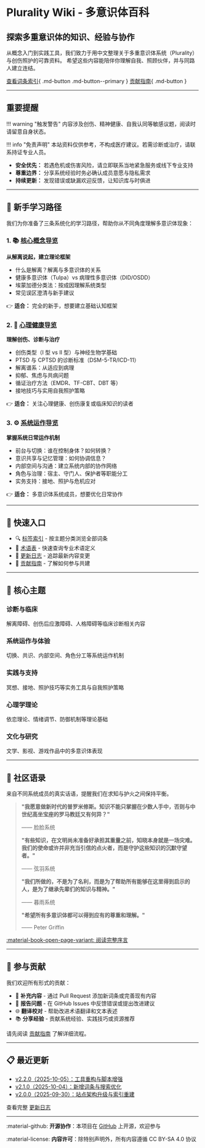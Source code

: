 # Plurality Wiki - 多意识体百科

## 探索多重意识体的知识、经验与协作

从概念入门到实践工具，我们致力于用中文整理关于多重意识体系统（Plurality）与创伤照护的可靠资料。
希望这些内容能陪伴你理解自我、照顾伙伴，并与同路人建立连结。

[查看词条索引](tags.md){ .md-button .md-button--primary }
[贡献指南](CONTRIBUTING.md){ .md-button }

---

## 重要提醒

!!! warning "触发警告"
    内容涉及创伤、精神健康、自我认同等敏感议题，阅读时请留意自身状态。

!!! info "免责声明"
    本站资料仅供参考，不构成医疗建议。若需诊断或治疗，请联系持证专业人员。

- **安全优先：** 若遇危机或伤害风险，请立即联系当地紧急服务或线下专业支持
- **尊重边界：** 分享系统经验时务必确认成员意愿与隐私需求
- **持续更新：** 发现错误或缺漏欢迎反馈，让知识库与时俱进

---

## 🧭 新手学习路径

我们为你准备了三条系统化的学习路径，帮助你从不同角度理解多意识体现象：

### 1. 📚 [核心概念导览](entries/Core-Concepts-Guide.md)

**从解离说起，建立理论框架**

- 什么是解离？解离与多意识体的关系
- 健康多意识体（Tulpa）vs 病理性多意识体（DID/OSDD）
- 埃蒙加德分类法：按成因理解系统类型
- 常见误区澄清与新手建议

👉 **适合：** 完全的新手，想要建立基础认知框架

### 2. 💚 [心理健康导览](entries/Mental-Health-Guide.md)

**理解创伤、诊断与治疗**

- 创伤类型（I 型 vs II 型）与神经生物学基础
- PTSD 与 CPTSD 的诊断标准（DSM-5-TR/ICD-11）
- 解离谱系：从适应到病理
- 抑郁、焦虑与共病问题
- 循证治疗方法（EMDR、TF-CBT、DBT 等）
- 接地技巧与实用自我照护策略

👉 **适合：** 关注心理健康、创伤康复或临床知识的读者

### 3. ⚙️ [系统运作导览](System-Operations.md)

**掌握系统日常运作机制**

- 前台与切换：谁在控制身体？如何转换？
- 意识共享与记忆管理：如何协调信息？
- 内部空间与沟通：建立系统内部的协作网络
- 角色与治理：宿主、守门人、保护者等职能分工
- 实务支持：接地、照护与危机应对

👉 **适合：** 多意识体系统成员，想要优化日常协作

---

## 📖 快速入口

- 🔍 [标签索引](tags.md) - 按主题分类浏览全部词条
- 📝 [术语表](Glossary.md) - 快速查询专业术语定义
- 🔄 [更新日志](changelog.md) - 追踪最新内容变更
- 🤝 [贡献指南](CONTRIBUTING.md) - 了解如何参与共建

---

## 🎯 核心主题

### 诊断与临床

解离障碍、创伤后应激障碍、人格障碍等临床诊断相关内容

### 系统运作与体验

切换、共识、内部空间、角色分工等系统运作机制

### 实践与支持

冥想、接地、照护技巧等实务工具与自我照护策略

### 心理学理论

依恋理论、情绪调节、防御机制等理论基础

### 文化与研究

文学、影视、游戏作品中的多意识体表现

---

## 💬 社区语录

来自不同系统成员的真实话语，提醒我们在求知与护火之间保持平衡。

> **"我愿意做新时代的普罗米修斯。知识不能只掌握在少数人手中，否则与中世纪高坐宝座的罗马教廷又有何异？"**
>
> —— 脸脸系统
> 
> **"有些知识，在文明尚未准备好承担其重量之前，知晓本身就是一场灾难。我们的使命或许并非充当引信的点火者，而是守护这些知识的沉默守望者。"**
>
> —— 弦羽系统
> 
> **"我们所做的，不是为了名利，而是为了帮助所有能够在这里得到启示的人，是为了继承先辈们的知识与精神。"**
>
> —— 暮雨系统
> 
> **"希望所有多意识体都可以得到应有的尊重和理解。"**
>
> —— Peter Griffin

[:material-book-open-page-variant: 阅读完整序言](Preface.md)

---

## 🔧 参与贡献

我们欢迎所有形式的贡献：

- 📝 **补充内容** - 通过 Pull Request 添加新词条或完善现有内容
- 🐛 **报告问题** - 在 GitHub Issues 中反馈错误或提出改进建议
- 🌐 **翻译校对** - 帮助改进术语翻译和文本表述
- 📚 **分享经验** - 贡献系统经验、实践技巧或资源推荐

请先阅读 [贡献指南](CONTRIBUTING.md) 了解详细流程。

---

## 📋 最近更新

- [v2.2.0（2025-10-05）：工具重构与脚本增强](changelog.md#v220-2025-10-05)
- [v2.1.0（2025-10-04）：新增词条与搜索优化](changelog.md#v210-2025-10-04)
- [v2.0.0（2025-09-30）：站点架构升级与索引重建](changelog.md#v200-2025-09-30)

查看完整 [更新日志](changelog.md)

---

:material-github: **开源协作**：本项目在 [GitHub](https://github.com/kuliantnt/plurality_wiki) 上开源，欢迎参与

:material-license: **内容许可**：除特别声明外，所有内容遵循 CC BY-SA 4.0 协议
